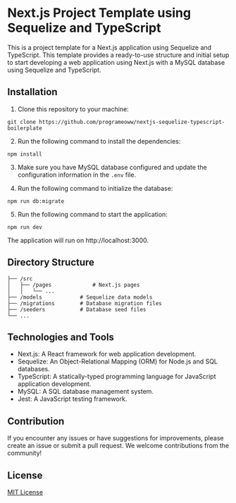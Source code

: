 # Next.js Project Template using Sequelize and TypeScript

This is a project template for a Next.js application using Sequelize and TypeScript. This template provides a ready-to-use structure and initial setup to start developing a web application using Next.js with a MySQL database using Sequelize and TypeScript.

## Installation

1. Clone this repository to your machine:

```
git clone https://github.com/programeoww/nextjs-sequelize-typescript-boilerplate
```

2. Run the following command to install the dependencies:

```
npm install
```

3. Make sure you have MySQL database configured and update the configuration information in the `.env` file.

4. Run the following command to initialize the database:

```
npm run db:migrate
```

5. Run the following command to start the application:

```
npm run dev
```

The application will run on http://localhost:3000.

## Directory Structure

```
├── /src
│   ├── /pages             # Next.js pages
│   │   └── ...
├── /models            # Sequelize data models
├── /migrations        # Database migration files
├── /seeders           # Database seed files
└── ...
```

## Technologies and Tools

- Next.js: A React framework for web application development.
- Sequelize: An Object-Relational Mapping (ORM) for Node.js and SQL databases.
- TypeScript: A statically-typed programming language for JavaScript application development.
- MySQL: A SQL database management system.
- Jest: A JavaScript testing framework.

## Contribution

If you encounter any issues or have suggestions for improvements, please create an issue or submit a pull request. We welcome contributions from the community!

## License

[MIT License](LICENSE)